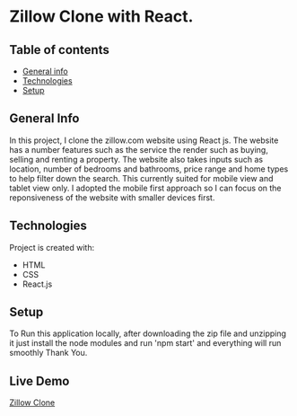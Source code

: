 # Zillow Clone with React.

## Table of contents
* [General info](#general-info)
* [Technologies](#technologies)
* [Setup](#setup)


## General Info
In this project, I clone the zillow.com website using React js. The website has a number features such as the service the render such as buying, selling and renting a property.
The website also takes inputs such as location, number of bedrooms and bathrooms, price range and home types to help filter down the search.
This currently suited for mobile view and tablet view only. I adopted the mobile first approach so I can focus on the reponsiveness of the website with smaller devices first.


## Technologies
Project is created with:
* HTML
* CSS 
* React.js

## Setup
To Run this application locally, after downloading the zip file and unzipping it just install the node modules and  run 'npm start' and everything will run smoothly
Thank You.

## Live Demo
[Zillow Clone](https://zillowclone.herokuapp.com/)
